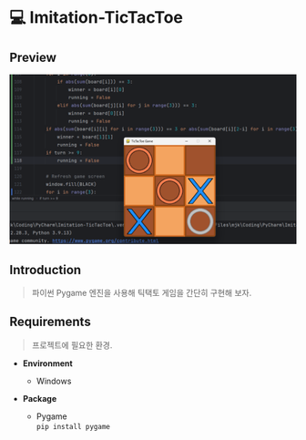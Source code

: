 # 💻 Imitation-TicTacToe

## Preview

![Preview](Preview.png)

## Introduction

> 파이썬 Pygame 엔진을 사용해 틱택토 게임을 간단히 구현해 보자.

## Requirements

> 프로젝트에 필요한 환경.

* **Environment**
    * Windows

* **Package**
    * Pygame\
      ``` pip install pygame ```